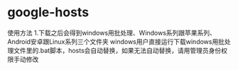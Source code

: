 # google-hosts
使用方法 1.下载之后会得到windows用批处理、Windows系列跟苹果系列、Android安卓跟Linux系列三个文件夹 windows用户直接运行下载windows用批处理文件里的.bat脚本，hosts会自动替换，如果无法自动替换，请用管理员身份权限手动修改
